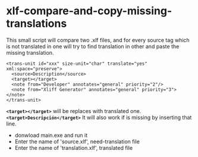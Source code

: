 # xlf-compare-and-copy-missing-translations
This small script will compare two .xlf files, and for every source tag which is not translated in one will try to find translation in other and paste the missing translation.

```xlf
<trans-unit id="xxx" size-unit="char" translate="yes" xml:space="preserve">
  <source>Description</source>
  <target></target>
  <note from="Developer" annotates="general" priority="2"/>
  <note from="Xliff Generator" annotates="general" priority="3"></note>
</trans-unit>
```
<b>`<target></target>`</b> will be replaces with translated one. <b>`<target>Descripción</target>`</b>
It will also work if <target> is missing by inserting that line.

* donwload main.exe and run it
* Enter the name of 'source.xlf', need-translation file
* Enter the name of 'translation.xlf', translated file
